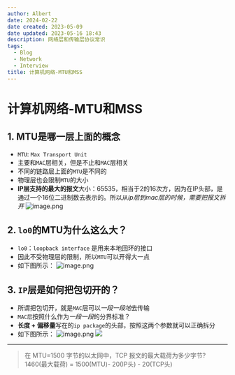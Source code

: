 ```yaml
---
author: Albert
date: 2024-02-22
date created: 2023-05-09
date updated: 2023-05-16 18:43
description: 网络层和传输层协议常识
tags:
  - Blog
  - Network
  - Interview
title: 计算机网络-MTU和MSS
---
```


# 计算机网络-MTU和MSS

## 1. MTU是哪一层上面的概念

- `MTU`: `Max Transport Unit`
- 主要和`MAC`层相关，但是不止和`MAC`层相关
- 不同的链路层上面的`MTU`是不同的
- 物理层也会限制`MTU`的大小
- **IP层支持的最大的报文**大小：65535，相当于2的16次方，因为在IP头部，是通过一个16位二进制数去表示的。所以从*ip层到mac层的时候，需要把报文拆开*
  ![image.png](https://img-20221128.oss-cn-shanghai.aliyuncs.com/img-2023-05/20230516153632.png)

## 2. `lo0`的MTU为什么这么大？

- `lo0`：`loopback interface` 是用来本地回环的接口
- 因此不受物理层的限制，所以`MTU`可以开得大一点
- 如下图所示：
  ![image.png](https://img-20221128.oss-cn-shanghai.aliyuncs.com/img-2023-05/20230516153133.png)

## 3. `IP`层是如何把包切开的？

- 所谓把包切开，就是`MAC`层可以*一段一段地*去传输
- `MAC层`按照什么作为*一段一段*的分界标准？
- **长度 + 偏移量**写在的`ip package`的头部，按照这两个参数就可以正确拆分
- 如下图所示：
  ![image.png](https://img-20221128.oss-cn-shanghai.aliyuncs.com/img-2023-05/20230516155132.png)
  ![](https://img-20221128.oss-cn-shanghai.aliyuncs.com/img-2023-05/20230516155132.png)

---

> 在 MTU=1500 字节的以太网中，TCP 报文的最大载荷为多少字节?
> 1460(最大载荷) = 1500(MTU)- 20(IP头) - 20(TCP头)
